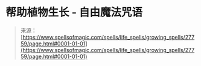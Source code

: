 <!--yml

category: 未分类

date: 2024-06-12 19:17:07

-->

# 帮助植物生长 - 自由魔法咒语

> 来源：[https://www.spellsofmagic.com/spells/life_spells/growing_spells/27759/page.html#0001-01-01](https://www.spellsofmagic.com/spells/life_spells/growing_spells/27759/page.html#0001-01-01)
